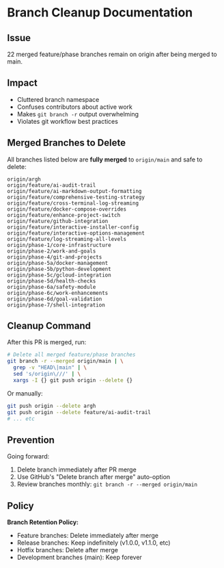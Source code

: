 # Branch Cleanup Documentation

## Issue

22 merged feature/phase branches remain on origin after being merged to main.

## Impact

- Cluttered branch namespace
- Confuses contributors about active work
- Makes `git branch -r` output overwhelming
- Violates git workflow best practices

## Merged Branches to Delete

All branches listed below are **fully merged** to `origin/main` and safe to delete:

```
origin/argh
origin/feature/ai-audit-trail
origin/feature/ai-markdown-output-formatting
origin/feature/comprehensive-testing-strategy
origin/feature/cross-terminal-log-streaming
origin/feature/docker-compose-overrides
origin/feature/enhance-project-switch
origin/feature/github-integration
origin/feature/interactive-installer-config
origin/feature/interactive-options-management
origin/feature/log-streaming-all-levels
origin/phase-1/core-infrastructure
origin/phase-2/work-and-goals
origin/phase-4/git-and-projects
origin/phase-5a/docker-management
origin/phase-5b/python-development
origin/phase-5c/gcloud-integration
origin/phase-5d/health-checks
origin/phase-6a/safety-module
origin/phase-6c/work-enhancements
origin/phase-6d/goal-validation
origin/phase-7/shell-integration
```

## Cleanup Command

After this PR is merged, run:

```bash
# Delete all merged feature/phase branches
git branch -r --merged origin/main | \
  grep -v "HEAD\|main" | \
  sed 's/origin\///' | \
  xargs -I {} git push origin --delete {}
```

Or manually:

```bash
git push origin --delete argh
git push origin --delete feature/ai-audit-trail
# ... etc
```

## Prevention

Going forward:

1. Delete branch immediately after PR merge
2. Use GitHub's "Delete branch after merge" auto-option
3. Review branches monthly: `git branch -r --merged origin/main`

## Policy

**Branch Retention Policy:**

- Feature branches: Delete immediately after merge
- Release branches: Keep indefinitely (v1.0.0, v1.1.0, etc)
- Hotfix branches: Delete after merge
- Development branches (main): Keep forever
